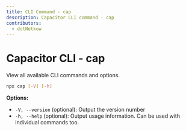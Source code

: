 ```yaml
---
title: CLI Command - cap
description: Capacitor CLI command - cap
contributors:
  - dotNetkow
---
```


# Capacitor CLI - cap

View all available CLI commands and options.

```bash
npx cap [-V] [-h]
```

<strong>Options:</strong>
- `-V, --version` (optional): Output the version number
- `-h, --help` (optional): Output usage information. Can be used with individual commands too.
